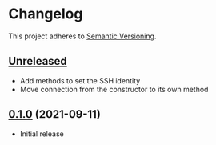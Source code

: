 # Changelog

This project adheres to [Semantic Versioning](https://semver.org/spec/v2.0.0.html).

## [Unreleased]

 * Add methods to set the SSH identity
 * Move connection from the constructor to its own method

## [0.1.0] (2021-09-11)

 * Initial release

[Unreleased]: https://github.com/ausi/remote-git/compare/0.1.0...HEAD
[0.1.0]: https://github.com/ausi/remote-git/commits/0.1.0
